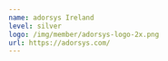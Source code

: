 ```yaml
---
name: adorsys Ireland
level: silver
logo: /img/member/adorsys-logo-2x.png
url: https://adorsys.com/
---
```

